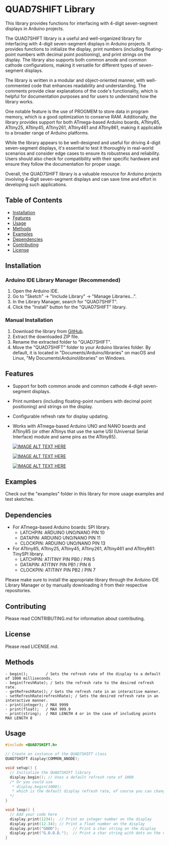 # QUAD7SHIFT Library

This library provides functions for interfacing with 4-digit seven-segment displays in Arduino projects.

The QUAD7SHIFT library is a useful and well-organized library for interfacing with 4-digit seven-segment displays in Arduino projects. It provides functions to initialize the display, print numbers (including floating-point numbers with decimal point positioning), and print strings on the display. The library also supports both common anode and common cathode configurations, making it versatile for different types of seven-segment displays.

The library is written in a modular and object-oriented manner, with well-commented code that enhances readability and understanding. The comments provide clear explanations of the code's functionality, which is helpful for documentation purposes and for users to understand how the library works.

One notable feature is the use of PROGMEM to store data in program memory, which is a good optimization to conserve RAM. Additionally, the library provides support for both ATmega-based Arduino boards, ATtiny85, ATtiny25, ATtiny45, ATtiny261, ATtiny461 and ATtiny861, making it applicable to a broader range of Arduino platforms.

While the library appears to be well-designed and useful for driving 4-digit seven-segment displays, it's essential to test it thoroughly in real-world scenarios and consider edge cases to ensure its robustness and reliability. Users should also check for compatibility with their specific hardware and ensure they follow the documentation for proper usage.

Overall, the QUAD7SHIFT library is a valuable resource for Arduino projects involving 4-digit seven-segment displays and can save time and effort in developing such applications.

## Table of Contents

- [Installation](#installation)
- [Features](#features)
- [Usage](#usage)
- [Methods](#methods)
- [Examples](#examples)
- [Dependencies](#dependencies)
- [Contributing](#contributing)
- [License](#license)

## Installation

### Arduino IDE Library Manager (Recommended)

1. Open the Arduino IDE.
2. Go to "Sketch" -> "Include Library" -> "Manage Libraries...".
3. In the Library Manager, search for "QUAD7SHIFT".
4. Click the "Install" button for the "QUAD7SHIFT" library.

### Manual Installation

1. Download the library from [GitHub](https://github.com/AlexRosito67/QUAD7SHIFT).
2. Extract the downloaded ZIP file.
3. Rename the extracted folder to "QUAD7SHIFT".
4. Move the "QUAD7SHIFT" folder to your Arduino libraries folder. By default, it is located in "Documents/Arduino/libraries" on macOS and Linux, "My Documents\Arduino\libraries" on Windows.

## Features

- Support for both common anode and common cathode 4-digit seven-segment displays.
- Print numbers (including floating-point numbers with decimal point positioning) and strings on the display.
- Configurable refresh rate for display updating.
- Works with ATmega-based Arduino UNO and NANO boards and ATtiny85 (or other ATtinys that use the same USI (Universal Serial Interface) module and same pins as the ATtiny85).

    [![IMAGE ALT TEXT HERE](https://img.youtube.com/vi/Ds3k1fd5XGU/0.jpg)](https://youtu.be/Ds3k1fd5XGU)  
  
    [![IMAGE ALT TEXT HERE](https://img.youtube.com/vi/2jVDQSVcXQ0/0.jpg)](https://youtu.be/2jVDQSVcXQ0) 
    
    [![IMAGE ALT TEXT HERE](https://img.youtube.com/vi/irkmbyNkbE4/0.jpg)](https://youtu.be/irkmbyNkbE4)  

## Examples

Check out the "examples" folder in this library for more usage examples and test sketches.

## Dependencies

- For ATmega-based Arduino boards: SPI library. 
    - LATCHPIN: ARDUINO UNO/NANO PIN 10
    - DATAPIN:  ARDUINO UNO/NANO PIN 11 
    - CLOCKPIN: ARDUINO UNO/NANO PIN 13
- For ATtiny85, ATtiny25, ATtiny45, ATtiny261, ATtiny461 and ATtiny861: TinySPI library.
    - LATCHPIN: ATITINY PIN PB0 / PIN 5
    - DATAPIN:  ATITINY PIN PB1 / PIN 6
    - CLOCKPIN: ATITINY PIN PB2 / PIN 7

Please make sure to install the appropriate library through the Arduino IDE Library Manager or by manually downloading it from their respective repositories.

## Contributing

Please read CONTRIBUTING.md for information about contributing.

## License

Please read LICENSE.md.

## Methods

    - begin();        / Sets the refresh rate of the display to a default of 1000 milliseconds.
    - begin(freshRate); / Sets the refresh rate to the desired refresh rate.
    - getRefreshRate(); / Gets the refresh rate in an interactive manner.
    - setRefreshRate(refreshRate); / Sets the desired refresh rate in an interactive manner. 
    - print(integer); / MAX 9999 
    - print(float);   / MAX 999.9 
    - print(string);  / MAX LENGTH 4 or in the case of including points MAX LENGTH 8
    
## Usage

```cpp
#include <QUAD7SHIFT.h>

// Create an instance of the QUAD7SHIFT class
QUAD7SHIFT display(COMMON_ANODE);

void setup() {
  // Initialize the QUAD7SHIFT library
  display.begin(); // Uses a default refresh rate of 1000
  /* Or you could use
   * display.begin(1000); 
   * which is the default display refresh rate, of course you can change it to your needs
  */
}

void loop() {
  // Add your code here
  display.print(1234);  // Print an integer number on the display
  display.print(12.34); // Print a float number on the display
  display.print("GOOD");      // Print a char string on the display    
  display.print("G.O.O.D.");  // Print a char string with dots on the display 
}

